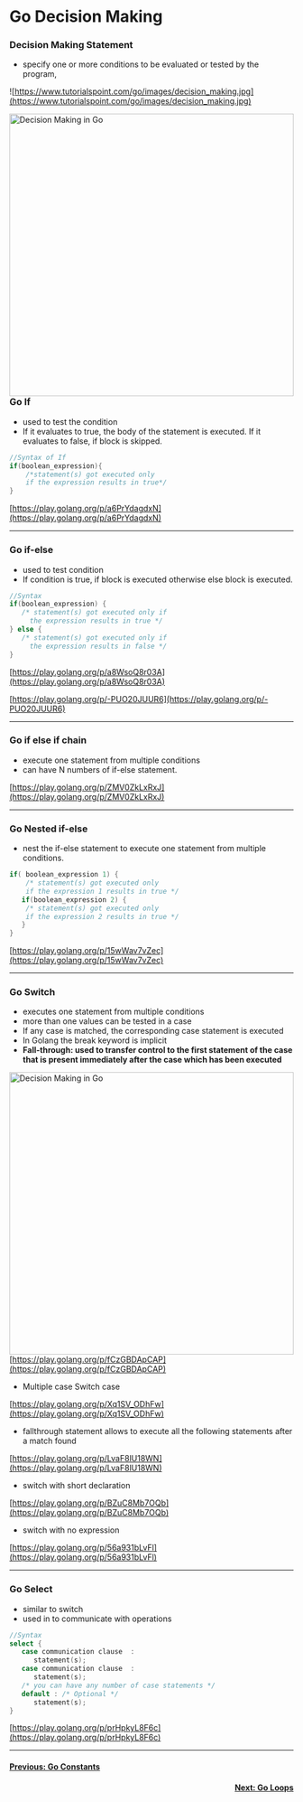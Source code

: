 # Go Decision Making

### Decision Making Statement

- specify one or more conditions to be evaluated or tested by the program,

![https://www.tutorialspoint.com/go/images/decision_making.jpg](https://www.tutorialspoint.com/go/images/decision_making.jpg)

<img src="./images/Untitled.png" alt="Decision Making in Go"  width="100%" height="500px%" align="left" />

---

### Go If

- used to test the condition
- If it evaluates to true, the body of the statement is executed. If it evaluates to false, if block is skipped.

```go
//Syntax of If 
if(boolean_expression){
	/*statement(s) got executed only 
	if the expression results in true*/
}
```

[https://play.golang.org/p/a6PrYdagdxN](https://play.golang.org/p/a6PrYdagdxN)

---

### Go if-else

- used to test condition
- If condition is true, if block is executed otherwise else block is executed.

```go
//Syntax 
if(boolean_expression) {  
   /* statement(s) got executed only if
	 the expression results in true */  
} else {  
   /* statement(s) got executed only if
	 the expression results in false */  
}
```

[https://play.golang.org/p/a8WsoQ8r03A](https://play.golang.org/p/a8WsoQ8r03A)

[https://play.golang.org/p/-PUO20JUUR6](https://play.golang.org/p/-PUO20JUUR6)

---

### Go if else if chain

- execute one statement from multiple conditions
- can have N numbers of if-else statement.

[https://play.golang.org/p/ZMV0ZkLxRxJ](https://play.golang.org/p/ZMV0ZkLxRxJ)

---

### Go Nested if-else

- nest the if-else statement to execute one statement from multiple conditions.

```go
if( boolean_expression 1) {  
    /* statement(s) got executed only 
	if the expression 1 results in true */  
   if(boolean_expression 2) {  
    /* statement(s) got executed only 
	if the expression 2 results in true */  
   }  
}
```

[https://play.golang.org/p/15wWav7vZec](https://play.golang.org/p/15wWav7vZec)

---

### Go Switch

- executes one statement from multiple conditions
- more than one values can be tested in a case
- If any case is matched, the corresponding case statement is executed
- In Golang the break keyword is implicit
- **Fall-through:  used to transfer control to the first statement of the case that is present immediately after the case which has been executed**

<img src="./images/Untitled 1.png" alt="Decision Making in Go"  width="100%" height="500px%" align="left" />

```go
switch  var1 {  
case val1:  
.....  
case val2  
.....  
default:  
.....  
}
```

[https://play.golang.org/p/fCzGBDApCAP](https://play.golang.org/p/fCzGBDApCAP)

- Multiple case Switch case

[https://play.golang.org/p/Xq1SV_ODhFw](https://play.golang.org/p/Xq1SV_ODhFw)

- fallthrough statement allows to execute all the following statements after a match found

[https://play.golang.org/p/LvaF8lU18WN](https://play.golang.org/p/LvaF8lU18WN)

- switch with short declaration

[https://play.golang.org/p/BZuC8Mb7OQb](https://play.golang.org/p/BZuC8Mb7OQb)

- switch with no expression

[https://play.golang.org/p/56a931bLvFl](https://play.golang.org/p/56a931bLvFl)

---

### Go Select

- similar to switch
- used in to communicate with operations

```go
//Syntax
select {
   case communication clause  :
      statement(s);      
   case communication clause  :
      statement(s); 
   /* you can have any number of case statements */
   default : /* Optional */
      statement(s);
}
```

[https://play.golang.org/p/prHpkyL8F6c](https://play.golang.org/p/prHpkyL8F6c)

---
<h4 align="left">
<p> 
   <a href="https://github.com/ZephyrAveryl777/Golang-Notes/blob/main/Constants/Go%20Constants.md"> Previous: Go Constants</a>
   </p>
</h4>


<h4 align="right">
<p>
<a href="https://github.com/ZephyrAveryl777/Golang-Notes/blob/main/Loops/Go%20Loops.md">Next: Go Loops </a>
<p>
</h4>
